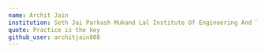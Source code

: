 ```yaml
---
name: Archit Jain
institution: Seth Jai Parkash Mukand Lal Institute Of Engineering And Technology
quote: Practice is the key
github_user: architjain808
---
```

